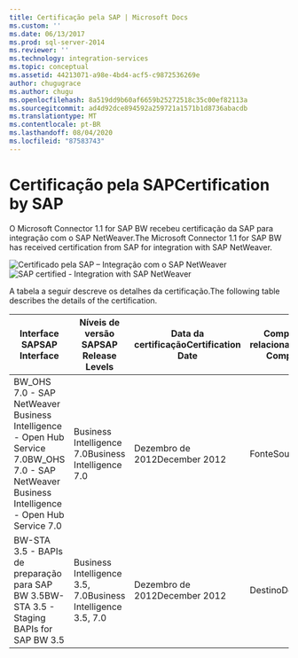 ```yaml
---
title: Certificação pela SAP | Microsoft Docs
ms.custom: ''
ms.date: 06/13/2017
ms.prod: sql-server-2014
ms.reviewer: ''
ms.technology: integration-services
ms.topic: conceptual
ms.assetid: 44213071-a98e-4bd4-acf5-c9872536269e
author: chugugrace
ms.author: chugu
ms.openlocfilehash: 8a519dd9b60af6659b25272518c35c00ef82113a
ms.sourcegitcommit: ad4d92dce894592a259721a1571b1d8736abacdb
ms.translationtype: MT
ms.contentlocale: pt-BR
ms.lasthandoff: 08/04/2020
ms.locfileid: "87583743"
---
```

# <a name="certification-by-sap"></a><span data-ttu-id="f383f-102">Certificação pela SAP</span><span class="sxs-lookup"><span data-stu-id="f383f-102">Certification by SAP</span></span>
  <span data-ttu-id="f383f-103">O Microsoft Connector 1.1 for SAP BW recebeu certificação da SAP para integração com o SAP NetWeaver.</span><span class="sxs-lookup"><span data-stu-id="f383f-103">The Microsoft Connector 1.1 for SAP BW has received certification from SAP for integration with SAP NetWeaver.</span></span>  
  
 <span data-ttu-id="f383f-104">![Certificado pela SAP – Integração com o SAP NetWeaver](media/sapcertifiedforssis11.gif "Certificado pela SAP – Integração com o SAP NetWeaver")</span><span class="sxs-lookup"><span data-stu-id="f383f-104">![SAP certified - Integration with SAP NetWeaver](media/sapcertifiedforssis11.gif "SAP certified - Integration with SAP NetWeaver")</span></span>  
  
 <span data-ttu-id="f383f-105">A tabela a seguir descreve os detalhes da certificação.</span><span class="sxs-lookup"><span data-stu-id="f383f-105">The following table describes the details of the certification.</span></span>  
  
|<span data-ttu-id="f383f-106">Interface SAP</span><span class="sxs-lookup"><span data-stu-id="f383f-106">SAP Interface</span></span>|<span data-ttu-id="f383f-107">Níveis de versão SAP</span><span class="sxs-lookup"><span data-stu-id="f383f-107">SAP Release Levels</span></span>|<span data-ttu-id="f383f-108">Data da certificação</span><span class="sxs-lookup"><span data-stu-id="f383f-108">Certification Date</span></span>|<span data-ttu-id="f383f-109">Componente relacionado</span><span class="sxs-lookup"><span data-stu-id="f383f-109">Related Component</span></span>|  
|-------------------|------------------------|------------------------|-----------------------|  
|<span data-ttu-id="f383f-110">BW_OHS 7.0 - SAP NetWeaver Business Intelligence - Open Hub Service 7.0</span><span class="sxs-lookup"><span data-stu-id="f383f-110">BW_OHS 7.0 - SAP NetWeaver Business Intelligence - Open Hub Service 7.0</span></span>|<span data-ttu-id="f383f-111">Business Intelligence 7.0</span><span class="sxs-lookup"><span data-stu-id="f383f-111">Business Intelligence 7.0</span></span>|<span data-ttu-id="f383f-112">Dezembro de 2012</span><span class="sxs-lookup"><span data-stu-id="f383f-112">December 2012</span></span>|<span data-ttu-id="f383f-113">Fonte</span><span class="sxs-lookup"><span data-stu-id="f383f-113">Source</span></span>|  
|<span data-ttu-id="f383f-114">BW-STA 3.5 - BAPIs de preparação para SAP BW 3.5</span><span class="sxs-lookup"><span data-stu-id="f383f-114">BW-STA 3.5 - Staging BAPIs for SAP BW 3.5</span></span>|<span data-ttu-id="f383f-115">Business Intelligence 3.5, 7.0</span><span class="sxs-lookup"><span data-stu-id="f383f-115">Business Intelligence 3.5, 7.0</span></span>|<span data-ttu-id="f383f-116">Dezembro de 2012</span><span class="sxs-lookup"><span data-stu-id="f383f-116">December 2012</span></span>|<span data-ttu-id="f383f-117">Destino</span><span class="sxs-lookup"><span data-stu-id="f383f-117">Destination</span></span>|  
  
  
